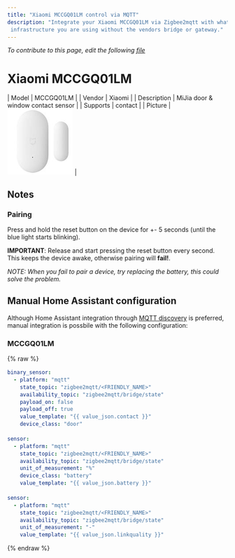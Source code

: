 ```yaml
---
title: "Xiaomi MCCGQ01LM control via MQTT"
description: "Integrate your Xiaomi MCCGQ01LM via Zigbee2mqtt with whatever smart home
 infrastructure you are using without the vendors bridge or gateway."
---
```


*To contribute to this page, edit the following
[file](https://github.com/Koenkk/zigbee2mqtt.io/blob/master/docgen/device_page_notes.js)*

# Xiaomi MCCGQ01LM

| Model | MCCGQ01LM  |
| Vendor  | Xiaomi  |
| Description | MiJia door & window contact sensor |
| Supports | contact |
| Picture | ![../images/devices/MCCGQ01LM.jpg](../images/devices/MCCGQ01LM.jpg) |

## Notes


### Pairing
Press and hold the reset button on the device for +- 5 seconds (until the blue light starts blinking).

**IMPORTANT**: Release and start pressing the reset button every second.
This keeps the device awake, otherwise pairing will **fail!**.

*NOTE: When you fail to pair a device, try replacing the battery, this could solve the problem.*


## Manual Home Assistant configuration
Although Home Assistant integration through [MQTT discovery](../integration/home_assistant) is preferred,
manual integration is possbile with the following configuration:


### MCCGQ01LM
{% raw %}
```yaml
binary_sensor:
  - platform: "mqtt"
    state_topic: "zigbee2mqtt/<FRIENDLY_NAME>"
    availability_topic: "zigbee2mqtt/bridge/state"
    payload_on: false
    payload_off: true
    value_template: "{{ value_json.contact }}"
    device_class: "door"

sensor:
  - platform: "mqtt"
    state_topic: "zigbee2mqtt/<FRIENDLY_NAME>"
    availability_topic: "zigbee2mqtt/bridge/state"
    unit_of_measurement: "%"
    device_class: "battery"
    value_template: "{{ value_json.battery }}"

sensor:
  - platform: "mqtt"
    state_topic: "zigbee2mqtt/<FRIENDLY_NAME>"
    availability_topic: "zigbee2mqtt/bridge/state"
    unit_of_measurement: "-"
    value_template: "{{ value_json.linkquality }}"
```
{% endraw %}


